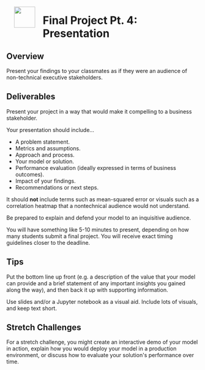 <img src="http://imgur.com/1ZcRyrc.png" style="float: left; margin: 20px; height: 55px">

# Final Project Pt. 4: Presentation

## Overview

Present your findings to your classmates as if they were an audience of non-technical executive stakeholders.

## Deliverables

Present your project in a way that would make it compelling to a business stakeholder.

Your presentation should include...
   - A problem statement.
   - Metrics and assumptions.
   - Approach and process.
   - Your model or solution.
   - Performance evaluation (ideally expressed in terms of business outcomes).
   - Impact of your findings.
   - Recommendations or next steps.

It should **not** include terms such as mean-squared error or visuals such as a correlation heatmap that a nontechnical audience would not understand.

Be prepared to explain and defend your model to an inquisitive audience.

You will have something like 5-10 minutes to present, depending on how many students submit a final project. You will receive exact timing guidelines closer to the deadline.
 
<!--Aim for **5-6 minutes**. There will be a **hard cutoff** at **7 minutes**. I want to reward preparing against these expectations, so these times **will not change** even if we have fewer presenters than we are anticipating at this point.-->

## Tips

Put the bottom line up front (e.g. a description of the value that your model can provide and a brief statement of any important insights you gained along the way), and then back it up with supporting information.

Use slides and/or a Jupyter notebook as a visual aid. Include lots of visuals, and keep text short.

## Stretch Challenges

For a stretch challenge, you might create an interactive demo of your model in action, explain how you would deploy your model in a production environment, or discuss how to evaluate your solution's performance over time.